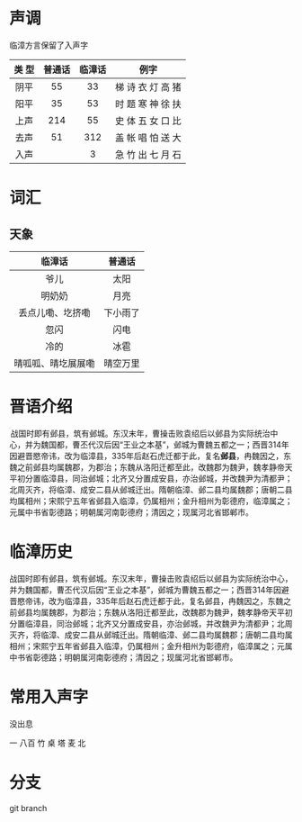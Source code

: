 

# 声调

临漳方言保留了入声字

| 类 型 | 普通话 | 临漳话 |       例字        |
| :----: | :----: | :----: | :----------: |
| 阴平 |   55   |   33   | 梯 诗 衣 灯 高 猪 |
| 阳平 |   35   |   53   | 时 题 寒 神 徐 扶 |
| 上声 |  214   |   55   | 史 体 五 女 口 比 |
| 去声 |   51   |  312   | 盖 帐 唱 怕 送 大 |
| 入声 |        |   3    | 急 竹 出 七 月 石 |

# 词汇

## 天象

|       临漳话       |  普通话  |
| :----------------: | :------: |
|        爷儿        |   太阳   |
|       明奶奶       |   月亮   |
|  丢点儿嘞、圪挤嘞  | 下小雨了 |
|        忽闪        |   闪电   |
|        冷的        |   冰雹   |
| 晴呱呱、晴圪展展嘞 | 晴空万里 |

# 晋语介绍

<img src="C:\Users\niezhanguo5\Desktop\晉語分區圖2006版.png" style="zoom:10%;" align="left" />



<p>战国时即有邺县，筑有邺城。东汉末年，曹操击败袁绍后以邺县为实际统治中心，并为魏国都，曹丕代汉后因“王业之本基”，邺城为曹魏五都之一；西晋314年因避晋愍帝讳，改为临漳县，335年后赵石虎迁都于此，复名<b>邺县</b>，冉魏因之，东魏之前邺县均属魏郡，为郡治；东魏从洛阳迁都至此，改魏郡为魏尹，魏孝静帝天平初分置临漳县，同治邺城；北齐又分置成安县，亦治邺城，并改魏尹为清都尹；北周灭齐，将临漳、成安二县从邺城迁出。隋朝临漳、邺二县均属魏郡；唐朝二县均属相州；宋熙宁五年省邺县入临漳，仍属相州；金升相州为彰德府，临漳属之；元属中书省彰德路；明朝属河南彰德府；清因之；现属河北省邯郸市。</p>

# 临漳历史

战国时即有邺县，筑有邺城。东汉末年，曹操击败袁绍后以邺县为实际统治中心，并为魏国都，曹丕代汉后因“王业之本基”，邺城为曹魏五都之一；西晋314年因避晋愍帝讳，改为临漳县，335年后赵石虎迁都于此，复名邺县，冉魏因之，东魏之前邺县均属魏郡，为郡治；东魏从洛阳迁都至此，改魏郡为魏尹，魏孝静帝天平初分置临漳县，同治邺城；北齐又分置成安县，亦治邺城，并改魏尹为清都尹；北周灭齐，将临漳、成安二县从邺城迁出。隋朝临漳、邺二县均属魏郡；唐朝二县均属相州；宋熙宁五年省邺县入临漳，仍属相州；金升相州为彰德府，临漳属之；元属中书省彰德路；明朝属河南彰德府；清因之；现属河北省邯郸市。

# 常用入声字

没出息 

一 八百 竹 桌 塔 麦 北

# 分支

git branch